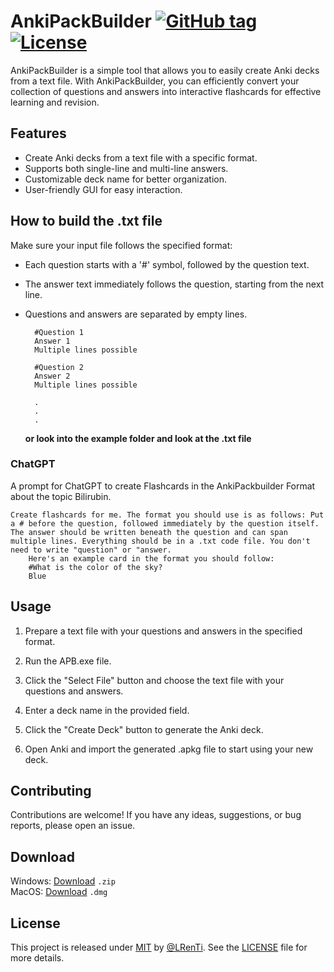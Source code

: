 # AnkiPackBuilder       [![GitHub tag](https://img.shields.io/github/tag/LRenTi/AnkiPackBuilder?include_prereleases=&sort=semver)](https://github.com/LRenTi/AnkiPackBuilder/releases/) [![License](https://img.shields.io/badge/License-MIT-blue)](#license)


AnkiPackBuilder is a simple tool that allows you to easily create Anki decks from a text file. With AnkiPackBuilder, you can efficiently convert your collection of questions and answers into interactive flashcards for effective learning and revision.

## Features

- Create Anki decks from a text file with a specific format.
- Supports both single-line and multi-line answers.
- Customizable deck name for better organization.
- User-friendly GUI for easy interaction.

## How to build the .txt file

Make sure your input file follows the specified format:
- Each question starts with a '#' symbol, followed by the question text.
- The answer text immediately follows the question, starting from the next line.
- Questions and answers are separated by empty lines.

        #Question 1
        Answer 1
        Multiple lines possible

        #Question 2
        Answer 2
        Multiple lines possible
        
        .
        .
        .

    **or look into the example folder and look at the .txt file**<br>
    
### ChatGPT
A prompt for ChatGPT to create Flashcards in the AnkiPackbuilder Format about the topic Bilirubin. <br>

	Create flashcards for me. The format you should use is as follows: Put a # before the question, followed immediately by the question itself. The answer should be written beneath the question and can span multiple lines. Everything should be in a .txt code file. You don't need to write "question" or "answer. 
        Here's an example card in the format you should follow:
        #What is the color of the sky?
        Blue
	
## Usage

1. Prepare a text file with your questions and answers in the specified format.

2. Run the APB.exe file.

3. Click the "Select File" button and choose the text file with your questions and answers.

4. Enter a deck name in the provided field.

5. Click the "Create Deck" button to generate the Anki deck.

6. Open Anki and import the generated .apkg file to start using your new deck.

## Contributing

Contributions are welcome! If you have any ideas, suggestions, or bug reports, please open an issue.

## Download

Windows: [Download](https://github.com/LRenTi/AnkiPackBuilder/releases/latest) `.zip`<br>
MacOS: [Download](https://github.com/LRenTi/AnkiPackBuilder/releases/latest) `.dmg`
## License

This project is released under [MIT](/LICENSE.md) by [@LRenTi](https://github.com/LRenTi). See the [LICENSE](LICENSE.md) file for more details.
